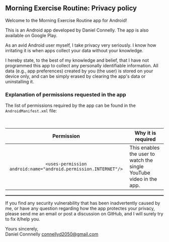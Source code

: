  ## Morning Exercise Routine: Privacy policy

Welcome to the Morning Exercise Routine app for Android!

This is an Android app developed by Daniel Connelly. The app is also available on Google Play.

As an avid Android user myself, I take privacy very seriously.
I know how irritating it is when apps collect your data without your knowledge.

I hereby state, to the best of my knowledge and belief, that I have not programmed this app to collect any personally identifiable information. All data (e.g., app preferences) created by you (the user) is stored on your device only, and can be simply erased by clearing the app's data or uninstalling it.

### Explanation of permissions requested in the app

The list of permissions required by the app can be found in the `AndroidManifest.xml` file:

<br/>

| Permission | Why it is required |
| :---: | --- |
| `<uses-permission android:name="android.permission.INTERNET"/>` | This enables the user to watch the single YouTube video in the app. |
 <hr style="border:1px solid gray">

If you find any security vulnerability that has been inadvertently caused by me, or have any question regarding how the app protectes your privacy, please send me an email or post a discussion on GitHub, and I will surely try to fix it/help you.

Yours sincerely,  
Daniel Connnelly
connellyd2050@gmail.com
